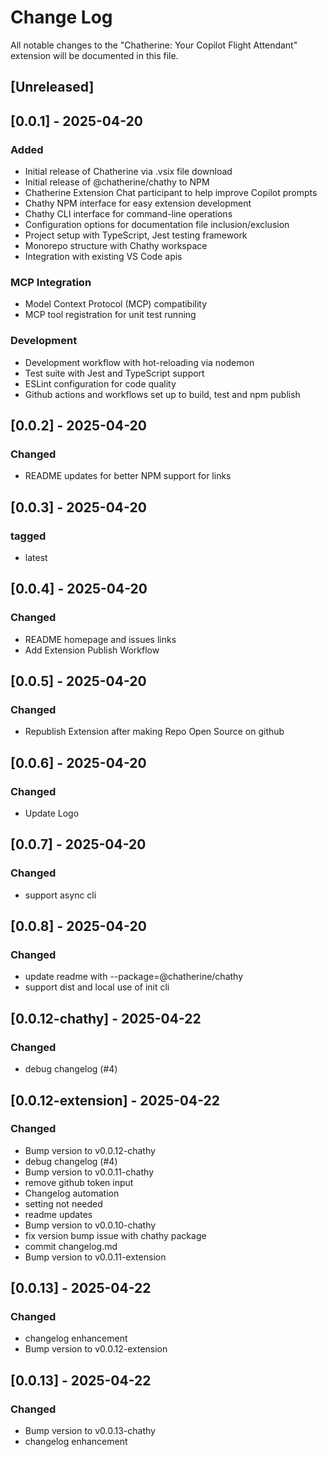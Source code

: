 # Change Log

All notable changes to the "Chatherine: Your Copilot Flight Attendant" extension will be documented in this file.

## [Unreleased]

## [0.0.1] - 2025-04-20

### Added
- Initial release of Chatherine via .vsix file download
- Initial release of @chatherine/chathy to NPM
- Chatherine Extension Chat participant to help improve Copilot prompts
- Chathy NPM interface for easy extension development
- Chathy CLI interface for command-line operations
- Configuration options for documentation file inclusion/exclusion
- Project setup with TypeScript, Jest testing framework
- Monorepo structure with Chathy workspace
- Integration with existing VS Code apis

### MCP Integration
- Model Context Protocol (MCP) compatibility
- MCP tool registration for unit test running

### Development
- Development workflow with hot-reloading via nodemon
- Test suite with Jest and TypeScript support
- ESLint configuration for code quality
- Github actions and workflows set up to build, test and npm publish


## [0.0.2] - 2025-04-20

### Changed
- README updates for better NPM support for links

## [0.0.3] - 2025-04-20

### tagged
- latest

## [0.0.4] - 2025-04-20

### Changed
- README homepage and issues links
- Add Extension Publish Workflow

## [0.0.5] - 2025-04-20

### Changed
- Republish Extension after making Repo Open Source on github

## [0.0.6] - 2025-04-20

### Changed
- Update Logo

## [0.0.7] - 2025-04-20

### Changed
- support async cli

## [0.0.8] - 2025-04-20

### Changed
- update readme with --package=@chatherine/chathy
- support dist and local use of init cli

## [0.0.12-chathy] - 2025-04-22

### Changed
- debug changelog (#4)


## [0.0.12-extension] - 2025-04-22

### Changed
- Bump version to v0.0.12-chathy
- debug changelog (#4)
- Bump version to v0.0.11-chathy
- remove github token input
- Changelog automation
- setting not needed
- readme updates
- Bump version to v0.0.10-chathy
- fix version bump issue with chathy package
- commit changelog.md
- Bump version to v0.0.11-extension

## [0.0.13] - 2025-04-22

### Changed
- changelog enhancement
- Bump version to v0.0.12-extension


## [0.0.13] - 2025-04-22

### Changed
- Bump version to v0.0.13-chathy
- changelog enhancement

